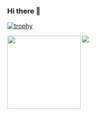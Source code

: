 ### Hi there 👋

<!--
**mchandr4/mchandr4** is a ✨ _special_ ✨ repository because its `README.md` (this file) appears on your GitHub profile.

Here are some ideas to get you started:

- 🔭 I’m currently working on ...
- 🌱 I’m currently learning ...
- 👯 I’m looking to collaborate on ...
- 🤔 I’m looking for help with ...
- 💬 Ask me about ...
- 📫 How to reach me: ...
- 😄 Pronouns: ...
- ⚡ Fun fact: ...
-->

[![trophy](https://github-trophies.vercel.app/?username=mchandr4&theme=onedark)](https://github.com/mchandr4/github-trophies)

<div>
  <img height="170" align="left" src="https://github-readme-stats.vercel.app/api?username=mchandr4&count_private=true&include_all_commits=true" />
  <img src="https://github-readme-stats.vercel.app/api/top-langs/?username=mchandr4&layout=compact" />
</div>


